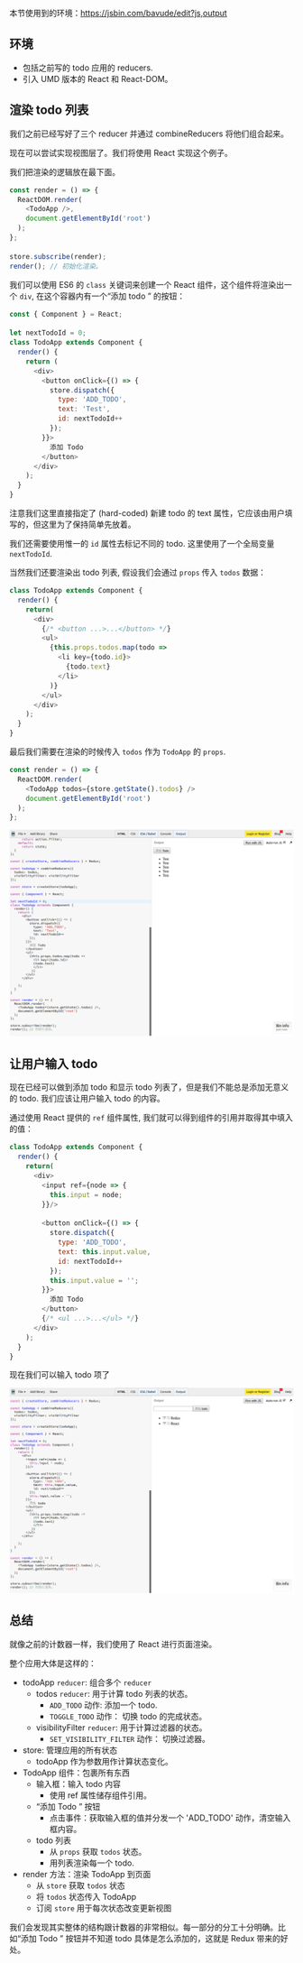<div class="dplayer-container">
  <div
    id="dplayer"
    class="dplayer"
    style="margin-bottom: 20px;"
    data-id="[17] React 代办事项列表示例（添加一个代办事项）"
    data-video="http://o71w1wc99.bkt.clouddn.com/17.mp4"
    data-subtitle="./sub/17.vtt?v0.0.1"
    data-cover="http://o71w1wc99.bkt.clouddn.com/17.jpg?v0.0.1"
  ></div>
</div>

<script defer src="./js/DPlayer.min.js"></script>
<script defer src="./js/dplayer.js"></script>

本节使用到的环境：https://jsbin.com/bavude/edit?js,output

## 环境

- 包括之前写的 todo 应用的 reducers.
- 引入 UMD 版本的 React 和 React-DOM。

## 渲染 todo 列表

我们之前已经写好了三个 reducer 并通过 combineReducers 将他们组合起来。

现在可以尝试实现视图层了。我们将使用 React 实现这个例子。

我们把渲染的逻辑放在最下面。

```js
const render = () => {
  ReactDOM.render(
    <TodoApp />,
    document.getElementById('root')
  );
};

store.subscribe(render);
render(); // 初始化渲染。
```

我们可以使用 ES6 的 `class` 关键词来创建一个 React 组件，这个组件将渲染出一个 `div`, 在这个容器内有一个“添加 todo ” 的按钮：

```js
const { Component } = React;

let nextTodoId = 0;
class TodoApp extends Component {
  render() {
    return (
      <div>
        <button onClick={() => {
          store.dispatch({
            type: 'ADD_TODO',
            text: 'Test',
            id: nextTodoId++
          });
        }}>
          添加 Todo
        </button>
      </div>
    );
  }
}
```
注意我们这里直接指定了 (hard-coded) 新建 todo 的 text 属性，它应该由用户填写的，但这里为了保持简单先放着。

我们还需要使用惟一的 `id` 属性去标记不同的 todo. 这里使用了一个全局变量 `nextTodoId`.

当然我们还要渲染出 todo 列表, 假设我们会通过 `props` 传入 `todos` 数据：

```js
class TodoApp extends Component {
  render() {
    return(
      <div>
        {/* <button ...>...</button> */}
        <ul>
          {this.props.todos.map(todo =>
            <li key={todo.id}>
              {todo.text}
            </li>
          )}
        </ul>
      </div>
    );
  }
}
```

最后我们需要在渲染的时候传入 `todos` 作为 `TodoApp` 的 `props`.

```js
const render = () => {
  ReactDOM.render(
    <TodoApp todos={store.getState().todos} />
    document.getElementById('root')
  );
};
```

![Todo app demo screenshot][Lesson-17_Todo-App-demo-screenshot]

## 让用户输入 todo

现在已经可以做到添加 todo 和显示 todo 列表了，但是我们不能总是添加无意义的 todo. 我们应该让用户输入 todo 的内容。

通过使用 React 提供的 `ref` 组件属性, 我们就可以得到组件的引用并取得其中填入的值：

```js
class TodoApp extends Component {
  render() {
    return(
      <div>
        <input ref={node => {
          this.input = node;
        }}/>

        <button onClick={() => {
          store.dispatch({
            type: 'ADD_TODO',
            text: this.input.value,
            id: nextTodoId++
          });
          this.input.value = '';
        }}>
          添加 Todo
        </button>
        {/* <ul ...>...</ul> */}
      </div>
    );
  }
}
```

现在我们可以输入 todo 项了

![Todo app demo screenshot][Lesson-17_Todo-App-demo-screenshot-1]

## 总结

就像之前的计数器一样，我们使用了 React 进行页面渲染。

整个应用大体是这样的：
- todoApp `reducer`: 组合多个 `reducer`
  - todos `reducer`: 用于计算 todo 列表的状态。
    - `ADD_TODO` 动作: 添加一个 todo.
    - `TOGGLE_TODO` 动作： 切换 todo 的完成状态。
  - visibilityFilter `reducer`: 用于计算过滤器的状态。
    - `SET_VISIBILITY_FILTER` 动作： 切换过滤器。
- store: 管理应用的所有状态
  - todoApp 作为参数用作计算状态变化。
- TodoApp 组件：包裹所有东西
  - 输入框：输入 todo 内容
    - 使用 ref 属性储存组件引用。
  - “添加 Todo ” 按钮
    - 点击事件：获取输入框的值并分发一个 'ADD_TODO' 动作，清空输入框内容。
  - todo 列表
    - 从 `props` 获取 `todos` 状态。
    - 用列表渲染每一个 todo.
- render 方法：渲染 TodoApp 到页面
  - 从 `store` 获取 `todos` 状态
  - 将 `todos` 状态传入 TodoApp
  - 订阅 `store` 用于每次状态改变更新视图

我们会发现其实整体的结构跟计数器的非常相似。每一部分的分工十分明确。比如“添加 Todo ” 按钮并不知道 todo 具体是怎么添加的，这就是 Redux 带来的好处。

[Lesson-17_Todo-App-demo-screenshot]: ./screenshots/Lesson-17_Todo-App-demo-screenshot.png
[Lesson-17_Todo-App-demo-screenshot-1]: ./screenshots/Lesson-17_Todo-App-demo-screenshot-1.png

<style>{% include "./css/dplayer.css" %}</style>
